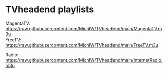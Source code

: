 # TVheadend playlists

MagentaTV: https://raw.githubusercontent.com/MichlW/TVheadend/main/MagentaTV.m3u  
FreeTV: https://raw.githubusercontent.com/MichlW/TVheadend/main/FreeTV.m3u

Radio: https://raw.githubusercontent.com/MichlW/TVheadend/main/InternetRadio.m3u
